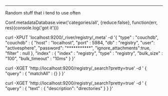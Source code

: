 -----------------------------
Random stuff that i tend to use often

Conf.metadataDatabase.view('categories/all', {reduce:false}, function(err, res){console.log('got it')})


curl -XPUT 'localhost:9200/_river/registry/_meta' -d '{
    "type" : "couchdb",
    "couchdb" : {
        "host" : "localhost",
        "port" : 5984,
        "db" : "registry",
        "user": "activesphere",
        "password": "***********",
        "ignore_attachments":true,
        "filter" : null
    },
    "index" : {
        "index" : "registry",
        "type" : "registry",
        "bulk_size" : "100",
        "bulk_timeout" : "10ms"
    }
}'


curl -XGET 'http://localhost:9200/registry/_search?pretty=true' -d '
{ 
    "query" : { 
        "matchAll" : {} 
    } 
}'

curl -XGET 'http://localhost:9200/registry/_search?pretty=true' -d '
{ 
    "query" : { 
        "text" : { "description": "directories" }
    } 
}'
